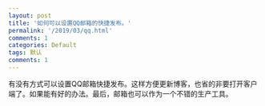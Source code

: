 ```yaml
---
layout: post
title: '如何可以设置QQ邮箱的快捷发布。'
permalink: '/2019/03/qq.html'
comments: 1
categories: Default
tags: 默认
comments: 1
---
```

有没有方式可以设置QQ邮箱快捷发布。这样方便更新博客，也省的非要打开客户端了。如果能有好的办法。最后，邮箱也可以作为一个不错的生产工具。